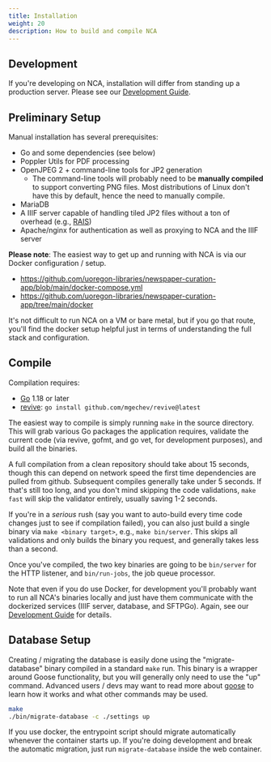 ```yaml
---
title: Installation
weight: 20
description: How to build and compile NCA
---
```


## Development

If you're developing on NCA, installation will differ from standing up a
production server.  Please see our [Development Guide](/contributing/dev-guide).

## Preliminary Setup

Manual installation has several prerequisites:

- Go and some dependencies (see below)
- Poppler Utils for PDF processing
- OpenJPEG 2 + command-line tools for JP2 generation
  - The command-line tools will probably need to be **manually compiled** to
    support converting PNG files.  Most distributions of Linux don't have this
    by default, hence the need to manually compile.
- MariaDB
- A IIIF server capable of handling tiled JP2 files without a ton of overhead (e.g.,
  [RAIS](https://github.com/uoregon-libraries/rais-image-server))
- Apache/nginx for authentication as well as proxying to NCA and the IIIF server

**Please note**: The easiest way to get up and running with NCA is via
our Docker configuration / setup.

- <https://github.com/uoregon-libraries/newspaper-curation-app/blob/main/docker-compose.yml>
- <https://github.com/uoregon-libraries/newspaper-curation-app/tree/main/docker>

It's not difficult to run NCA on a VM or bare metal, but if you go that
route, you'll find the docker setup helpful just in terms of understanding the
full stack and configuration.

## Compile

Compilation requires:
- [Go](https://golang.org/dl/) 1.18 or later
- [revive](https://github.com/mgechev/revive): `go install github.com/mgechev/revive@latest`

The easiest way to compile is simply running `make` in the source directory.
This will grab various Go packages the application requires, validate the
current code (via revive, gofmt, and go vet, for development purposes), and
build all the binaries.

A full compilation from a clean repository should take about 15 seconds, though
this can depend on network speed the first time dependencies are pulled from
github.  Subsequent compiles generally take under 5 seconds.  If that's still
too long, and you don't mind skipping the code validations, `make fast` will
skip the validator entirely, usually saving 1-2 seconds.

If you're in a *serious* rush (say you want to auto-build every time code
changes just to see if compilation failed), you can also just build a single
binary via `make <binary target>`, e.g., `make bin/server`. This skips all
validations and only builds the binary you request, and generally takes less
than a second.

Once you've compiled, the two key binaries are going to be `bin/server` for the
HTTP listener, and `bin/run-jobs`, the job queue processor.

Note that even if you do use Docker, for development you'll probably want to
run all NCA's binaries locally and just have them communicate with the
dockerized services (IIIF server, database, and SFTPGo). Again, see our
[Development Guide](/contributing/dev-guide) for details.

## Database Setup

Creating / migrating the database is easily done using the "migrate-database"
binary compiled in a standard `make` run. This binary is a wrapper around Goose
functionality, but you will generally only need to use the "up" command.
Advanced users / devs may want to read more about [goose][goose] to learn how
it works and what other commands may be used.

[goose]: <https://github.com/pressly/goose>

```bash
make
./bin/migrate-database -c ./settings up
```

If you use docker, the entrypoint script should migrate automatically whenever
the container starts up.  If you're doing development and break the automatic
migration, just run `migrate-database` inside the web container.

